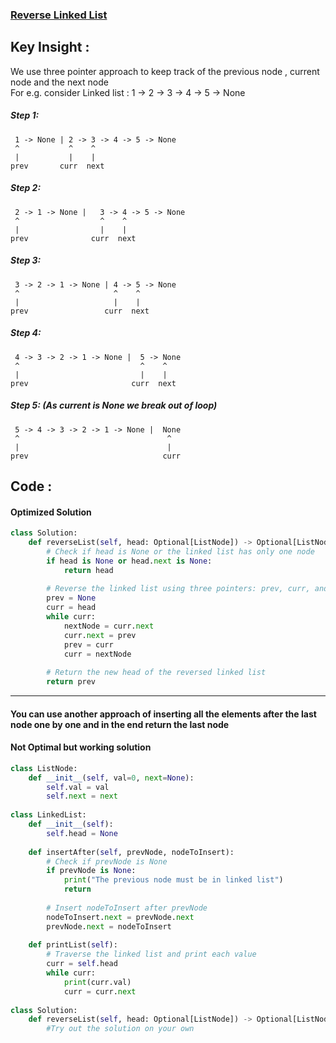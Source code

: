### [Reverse Linked List](https://leetcode.com/problems/reverse-linked-list/description/)

## Key Insight : 
We use three pointer approach to keep track of the previous node , current node and the next node<br> 
For e.g. consider Linked list : 1 -> 2 -> 3 -> 4 -> 5 -> None<br>

##### Step 1:
     1 -> None | 2 -> 3 -> 4 -> 5 -> None
     ^           ^    ^
     |           |    |
    prev       curr  next

##### Step 2:
     2 -> 1 -> None |   3 -> 4 -> 5 -> None
     ^                  ^    ^
     |                  |    |
    prev              curr  next

##### Step 3:
     3 -> 2 -> 1 -> None | 4 -> 5 -> None
     ^                     ^    ^
     |                     |    |
    prev                 curr  next

##### Step 4:
     4 -> 3 -> 2 -> 1 -> None |  5 -> None
     ^                           ^    ^
     |                           |    |
    prev                       curr  next

##### Step 5: (As current is None we break out of loop)
     5 -> 4 -> 3 -> 2 -> 1 -> None |  None
     ^                                 ^   
     |                                 |   
    prev                              curr

## Code : 
#### Optimized Solution
```python
class Solution:
    def reverseList(self, head: Optional[ListNode]) -> Optional[ListNode]:
        # Check if head is None or the linked list has only one node
        if head is None or head.next is None:
            return head
        
        # Reverse the linked list using three pointers: prev, curr, and nextNode
        prev = None
        curr = head
        while curr:
            nextNode = curr.next
            curr.next = prev
            prev = curr
            curr = nextNode
        
        # Return the new head of the reversed linked list
        return prev

```
------------------------------------------------------------------------------------------------------------------------------------------
#### You can use another approach of inserting all the elements after the last node one by one and in the end return the last node

#### Not Optimal but working solution
```python
class ListNode:
    def __init__(self, val=0, next=None):
        self.val = val
        self.next = next
        
class LinkedList:
    def __init__(self):
        self.head = None
        
    def insertAfter(self, prevNode, nodeToInsert):
        # Check if prevNode is None
        if prevNode is None:
            print("The previous node must be in linked list")
            return
        
        # Insert nodeToInsert after prevNode
        nodeToInsert.next = prevNode.next
        prevNode.next = nodeToInsert
        
    def printList(self):
        # Traverse the linked list and print each value
        curr = self.head
        while curr:
            print(curr.val)
            curr = curr.next
        
class Solution:
    def reverseList(self, head: Optional[ListNode]) -> Optional[ListNode]:
        #Try out the solution on your own
```
